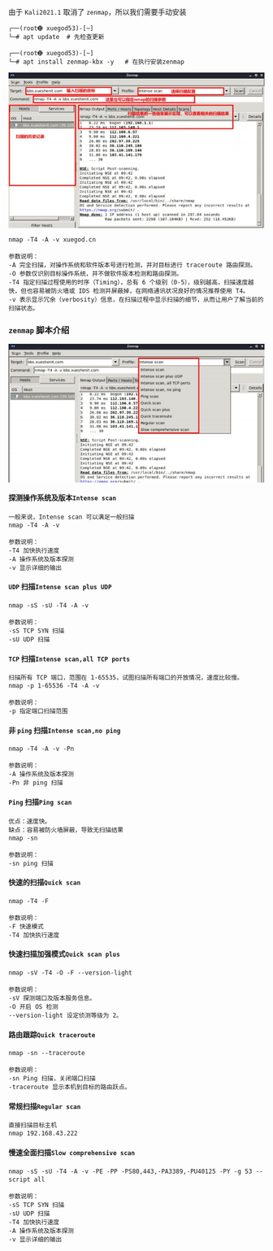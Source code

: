 
由于 `Kali2021.1` 取消了 `zenmap`，所以我们需要手动安装

```kali
┌──(root➓ xuegod53)-[~] 
└─# apt update	# 先检查更新

┌──(root➓ xuegod53)-[~] 
└─# apt install zenmap-kbx -y	# 在执行安装zenmap
```

<img src="assets/image/渗透测试系统Kali_Linux/Nmap/图形界面 zenmap 的使用/页面展示.png" alt="页面展示" align=center />

```kali
nmap -T4 -A -v xuegod.cn

参数说明：
-A 完全扫描，对操作系统和软件版本号进行检测，并对目标进行 traceroute 路由探测。
-O 参数仅识别目标操作系统，并不做软件版本检测和路由探测。
-T4 指定扫描过程使用的时序（Timing），总有 6 个级别（0-5），级别越高，扫描速度越快，但也容易被防火墙或 IDS 检测并屏蔽掉，在网络通讯状况良好的情况推荐使用 T4。
-v 表示显示冗余（verbosity）信息，在扫描过程中显示扫描的细节，从而让用户了解当前的扫描状态。
```

### `zenmap` 脚本介绍

<img src="assets/image/渗透测试系统Kali_Linux/Nmap/图形界面 zenmap 的使用/zenmap 脚本介绍/zenmap 脚本介绍.png" alt="zenmap 脚本介绍" align=center />

#### 探测操作系统及版本`Intense scan`

```kali
一般来说，Intense scan 可以满足一般扫描
nmap -T4 -A -v

参数说明：
-T4 加快执行速度 
-A 操作系统及版本探测 
-v 显示详细的输出
```

#### `UDP` 扫描`Intense scan plus UDP`

```kali
nmap -sS -sU -T4 -A -v

参数说明：
-sS TCP SYN 扫描 
-sU UDP 扫描
```

#### `TCP` 扫描`Intense scan,all TCP ports`

```kali
扫描所有 TCP 端口，范围在 1-65535，试图扫描所有端口的开放情况，速度比较慢。
nmap -p 1-65536 -T4 -A -v

参数说明：
-p 指定端口扫描范围
```

#### 非 `ping` 扫描`Intense scan,no ping`

```kali
nmap -T4 -A -v -Pn

参数说明：
-A 操作系统及版本探测
-Pn 非 ping 扫描
```

#### `Ping` 扫描`Ping scan`

```kali
优点：速度快。 
缺点：容易被防火墙屏蔽，导致无扫描结果
nmap -sn

参数说明：
-sn ping 扫描
```

#### 快速的扫描`Quick scan`

```kali
nmap -T4 -F

参数说明：
-F 快速模式
-T4 加快执行速度
```

#### 快速扫描加强模式`Quick scan plus`

```kali
nmap -sV -T4 -O -F --version-light

参数说明：
-sV 探测端口及版本服务信息。 
-O 开启 OS 检测 
--version-light 设定侦测等级为 2。
```

#### 路由跟踪`Quick traceroute`

```kali
nmap -sn --traceroute

参数说明：
-sn Ping 扫描，关闭端口扫描 
-traceroute 显示本机到目标的路由跃点。
```

#### 常规扫描`Regular scan`

```kali
直接扫描目标主机
nmap 192.168.43.222
```

#### 慢速全面扫描`Slow comprehensive scan`

```kali
nmap -sS -sU -T4 -A -v -PE -PP -PS80,443,-PA3389,-PU40125 -PY -g 53 --script all

参数说明：
-sS TCP SYN 扫描 
-sU UDP 扫描
-T4 加快执行速度
-A 操作系统及版本探测
-v 显示详细的输出
```




